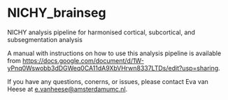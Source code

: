 # NICHY_brainseg
NICHY analysis pipeline for harmonised cortical, subcortical, and subsegmentation analysis

A manual with instructions on how to use this analysis pipeline is available from https://docs.google.com/document/d/1W-yPnq0Wswobb3dDGWeq0CA11dA9XbVHrwn8337LTDs/edit?usp=sharing. 

If you have any questions, conerns, or issues, please contact Eva van Heese at e.vanheese@amsterdamumc.nl. 
